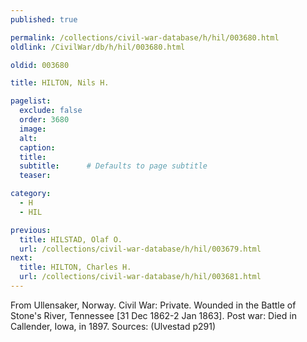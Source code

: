 ```yaml
---
published: true

permalink: /collections/civil-war-database/h/hil/003680.html
oldlink: /CivilWar/db/h/hil/003680.html

oldid: 003680

title: HILTON, Nils H.

pagelist:
  exclude: false
  order: 3680
  image: 
  alt:
  caption:
  title:
  subtitle:      # Defaults to page subtitle
  teaser:

category: 
  - H 
  - HIL

previous:
  title: HILSTAD, Olaf O.
  url: /collections/civil-war-database/h/hil/003679.html  
next:
  title: HILTON, Charles H.
  url: /collections/civil-war-database/h/hil/003681.html   
---
```

From Ullensaker, Norway. Civil War: Private. Wounded in the Battle of Stone&#39;s River, Tennessee [31 Dec 1862-2 Jan 1863]. Post war: Died in Callender, Iowa, in 1897. Sources: (Ulvestad p291)